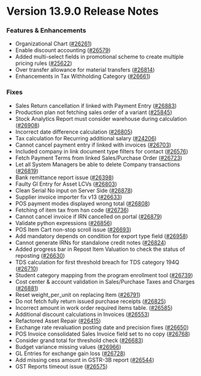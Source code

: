 # Version 13.9.0 Release Notes

### Features & Enhancements
- Organizational Chart ([#26261](https://github.com/Kanivin/kanierp/pull/26261))
- Enable discount accounting ([#26579](https://github.com/Kanivin/kanierp/pull/26579))
- Added multi-select fields in promotional scheme to create multiple pricing rules ([#25622](https://github.com/Kanivin/kanierp/pull/25622))
- Over transfer allowance for material transfers ([#26814](https://github.com/Kanivin/kanierp/pull/26814))
- Enhancements in Tax Withholding Category ([#26661](https://github.com/Kanivin/kanierp/pull/26661))

### Fixes
- Sales Return cancellation if linked with Payment Entry ([#26883](https://github.com/Kanivin/kanierp/pull/26883))
- Production plan not fetching sales order of a variant ([#25845](https://github.com/Kanivin/kanierp/pull/25845))
- Stock Analytics Report must consider warehouse during calculation ([#26908](https://github.com/Kanivin/kanierp/pull/26908))
- Incorrect date difference calculation ([#26805](https://github.com/Kanivin/kanierp/pull/26805))
- Tax calculation for Recurring additional salary ([#24206](https://github.com/Kanivin/kanierp/pull/24206))
- Cannot cancel payment entry if linked with invoices ([#26703](https://github.com/Kanivin/kanierp/pull/26703))
- Included company in link document type filters for contact ([#26576](https://github.com/Kanivin/kanierp/pull/26576))
- Fetch Payment Terms from linked Sales/Purchase Order ([#26723](https://github.com/Kanivin/kanierp/pull/26723))
- Let all System Managers be able to delete Company transactions ([#26819](https://github.com/Kanivin/kanierp/pull/26819))
- Bank remittance report issue ([#26398](https://github.com/Kanivin/kanierp/pull/26398))
- Faulty Gl Entry for Asset LCVs ([#26803](https://github.com/Kanivin/kanierp/pull/26803))
- Clean Serial No input on Server Side ([#26878](https://github.com/Kanivin/kanierp/pull/26878))
- Supplier invoice importer fix v13 ([#26633](https://github.com/Kanivin/kanierp/pull/26633))
- POS payment modes displayed wrong total ([#26808](https://github.com/Kanivin/kanierp/pull/26808))
- Fetching of item tax from hsn code ([#26736](https://github.com/Kanivin/kanierp/pull/26736))
- Cannot cancel invoice if IRN cancelled on portal ([#26879](https://github.com/Kanivin/kanierp/pull/26879))
- Validate python expressions ([#26856](https://github.com/Kanivin/kanierp/pull/26856))
- POS Item Cart non-stop scroll issue ([#26693](https://github.com/Kanivin/kanierp/pull/26693))
- Add mandatory depends on condition for export type field ([#26958](https://github.com/Kanivin/kanierp/pull/26958))
- Cannot generate IRNs for standalone credit notes ([#26824](https://github.com/Kanivin/kanierp/pull/26824))
- Added progress bar in Repost Item Valuation to check the status of reposting ([#26630](https://github.com/Kanivin/kanierp/pull/26630))
- TDS calculation for first threshold breach for TDS category 194Q ([#26710](https://github.com/Kanivin/kanierp/pull/26710))
- Student category mapping from the program enrollment tool ([#26739](https://github.com/Kanivin/kanierp/pull/26739))
- Cost center & account validation in Sales/Purchase Taxes and Charges ([#26881](https://github.com/Kanivin/kanierp/pull/26881))
- Reset weight_per_unit on replacing Item ([#26791](https://github.com/Kanivin/kanierp/pull/26791))
- Do not fetch fully return issued purchase receipts ([#26825](https://github.com/Kanivin/kanierp/pull/26825))
- Incorrect amount in work order required items table.  ([#26585](https://github.com/Kanivin/kanierp/pull/26585))
- Additional discount calculations in Invoices ([#26553](https://github.com/Kanivin/kanierp/pull/26553))
- Refactored Asset Repair ([#26415](https://github.com/Kanivin/kanierp/pull/25798))
- Exchange rate revaluation posting date and precision fixes ([#26650](https://github.com/Kanivin/kanierp/pull/26650))
- POS Invoice consolidated Sales Invoice field set to no copy ([#26768](https://github.com/Kanivin/kanierp/pull/26768))
- Consider grand total for threshold check ([#26683](https://github.com/Kanivin/kanierp/pull/26683))
- Budget variance missing values ([#26966](https://github.com/Kanivin/kanierp/pull/26966))
- GL Entries for exchange gain loss ([#26728](https://github.com/Kanivin/kanierp/pull/26728))
- Add missing cess amount in GSTR-3B report ([#26544](https://github.com/Kanivin/kanierp/pull/26544))
- GST Reports timeout issue ([#26575](https://github.com/Kanivin/kanierp/pull/26575))